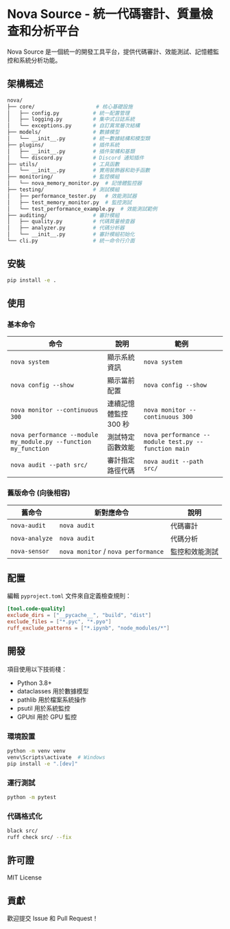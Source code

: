 # Nova Source - 統一代碼審計、質量檢查和分析平台

Nova Source 是一個統一的開發工具平台，提供代碼審計、效能測試、記憶體監控和系統分析功能。

## 架構概述

```bash
nova/
├── core/                    # 核心基礎設施
│   ├── config.py           # 統一配置管理
│   ├── logging.py          # 集中式日誌系統
│   └── exceptions.py       # 自訂異常層次結構
├── models/                 # 數據模型
│   └── __init__.py         # 統一數據結構和模型類
├── plugins/                # 插件系統
│   ├── __init__.py         # 插件架構和基類
│   └── discord.py          # Discord 通知插件
├── utils/                  # 工具函數
│   └── __init__.py         # 實用裝飾器和助手函數
├── monitoring/             # 監控模組
│   └── nova_memory_monitor.py  # 記憶體監控器
├── testing/                # 測試模組
│   ├── performance_tester.py   # 效能測試器
│   ├── test_memory_monitor.py  # 監控測試
│   └── test_performance_example.py  # 效能測試範例
├── auditing/               # 審計模組
│   ├── quality.py          # 代碼質量檢查器
│   ├── analyzer.py         # 代碼分析器
│   └── __init__.py         # 審計模組初始化
└── cli.py                  # 統一命令行介面
```

## 安裝

```bash
pip install -e .
```

## 使用

### 基本命令

| 命令 | 說明 | 範例 |
|-----|------|------|
| `nova system` | 顯示系統資訊 | `nova system` |
| `nova config --show` | 顯示當前配置 | `nova config --show` |
| `nova monitor --continuous 300` | 連續記憶體監控 300 秒 | `nova monitor --continuous 300` |
| `nova performance --module my_module.py --function my_function` | 測試特定函數效能 | `nova performance --module test.py --function main` |
| `nova audit --path src/` | 審計指定路徑代碼 | `nova audit --path src/` |

### 舊版命令 (向後相容)

| 舊命令 | 新對應命令 | 說明 |
|--------|-----------|------|
| `nova-audit` | `nova audit` | 代碼審計 |
| `nova-analyze` | `nova audit` | 代碼分析 |
| `nova-sensor` | `nova monitor` / `nova performance` | 監控和效能測試 |

## 配置

編輯 `pyproject.toml` 文件來自定義檢查規則：

```toml
[tool.code-quality]
exclude_dirs = ["__pycache__", "build", "dist"]
exclude_files = ["*.pyc", "*.pyo"]
ruff_exclude_patterns = ["*.ipynb", "node_modules/*"]
```

## 開發

項目使用以下技術棧：

- Python 3.8+
- dataclasses 用於數據模型
- pathlib 用於檔案系統操作
- psutil 用於系統監控
- GPUtil 用於 GPU 監控

### 環境設置

```bash
python -m venv venv
venv\Scripts\activate  # Windows
pip install -e ".[dev]"
```

### 運行測試

```bash
python -m pytest
```

### 代碼格式化

```bash
black src/
ruff check src/ --fix
```

## 許可證

MIT License

## 貢獻

歡迎提交 Issue 和 Pull Request！
